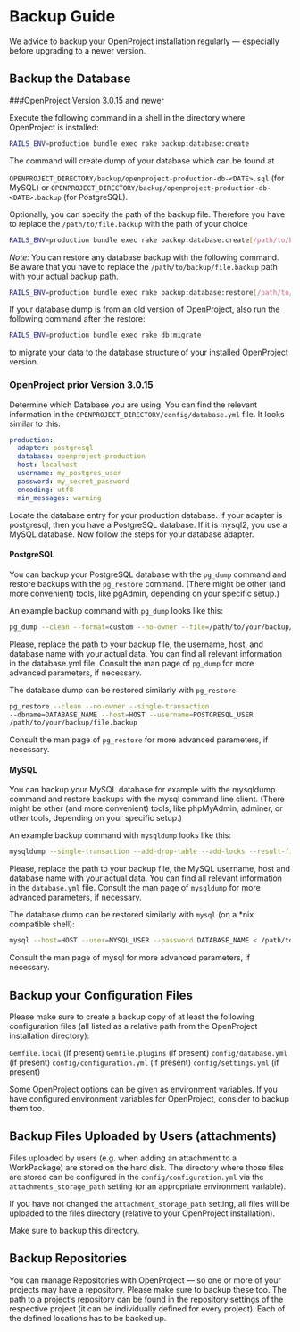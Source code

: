 # Backup Guide

We advice to backup your OpenProject installation regularly — especially
before upgrading to a newer version.

## Backup the Database

###OpenProject Version 3.0.15 and newer

Execute the following command in a shell in the directory where
OpenProject is installed:

```bash
RAILS_ENV=production bundle exec rake backup:database:create
```

The command will create dump of your database which can be found at

`OPENPROJECT_DIRECTORY/backup/openproject-production-db-<DATE>.sql` (for
MySQL) or
`OPENPROJECT_DIRECTORY/backup/openproject-production-db-<DATE>.backup`
(for PostgreSQL).

Optionally, you can specify the path of the backup file. Therefore
you have to replace the `/path/to/file.backup` with the path of your
choice

```bash
RAILS_ENV=production bundle exec rake backup:database:create[/path/to/backup/file.backup]
```
*Note:* You can restore any database backup with the following
command. Be aware that you have to replace the
`/path/to/backup/file.backup` path with your actual backup path.

```bash
RAILS_ENV=production bundle exec rake backup:database:restore[/path/to/backup/file.backup]
```

If your database dump is from an old version of OpenProject, also run
the following command after the restore:

```bash
RAILS_ENV=production bundle exec rake db:migrate
```

to migrate your data to the database structure of your installed
OpenProject version.

### OpenProject prior Version 3.0.15

Determine which Database you are using. You can find the relevant
information in the `OPENPROJECT_DIRECTORY/config/database.yml` file. It
looks similar to this:

```yaml
production:
  adapter: postgresql
  database: openproject-production
  host: localhost
  username: my_postgres_user
  password: my_secret_password
  encoding: utf8
  min_messages: warning
```

Locate the database entry for your production database. If your adapter
is postgresql, then you have a PostgreSQL database. If it is mysql2, you
use a MySQL database. Now follow the steps for your database adapter.

#### PostgreSQL
You can backup your PostgreSQL database with the `pg_dump` command and
restore backups with the `pg_restore` command. (There might be other (and
more convenient) tools, like pgAdmin, depending on your specific setup.)

An example backup command with `pg_dump` looks like this:

```bash
pg_dump --clean --format=custom --no-owner --file=/path/to/your/backup/file.backup --username=POSTGRESQL_USER --host=HOST DATABASE_NAME
```

Please, replace the path to your backup file, the username, host, and
database name with your actual data. You can find all relevant
information in the database.yml file.
Consult the man page of `pg_dump` for more advanced parameters, if
necessary.

The database dump can be restored similarly with `pg_restore`:

```bash
pg_restore --clean --no-owner --single-transaction
--dbname=DATABASE_NAME --host=HOST --username=POSTGRESQL_USER
/path/to/your/backup/file.backup
```

Consult the man page of `pg_restore` for more advanced parameters, if
necessary.

#### MySQL
You can backup your MySQL database for example with the mysqldump
command and restore backups with the mysql command line client. (There
might be other (and more convenient) tools, like phpMyAdmin, adminer, or
other tools, depending on your specific setup.)

An example backup command with `mysqldump` looks like this:

```bash
mysqldump --single-transaction --add-drop-table --add-locks --result-file=/path/to/your/backup/file.sql --host=HOST --user=MYSQL_USER --password DATABASE_NAME
```

Please, replace the path to your backup file, the MySQL username, host
and database name with your actual data. You can find all relevant
information in the `database.yml` file.
Consult the man page of `mysqldump` for more advanced parameters, if
necessary.

The database dump can be restored similarly with `mysql` (on a \*nix
compatible shell):

```bash
mysql --host=HOST --user=MYSQL_USER --password DATABASE_NAME < /path/to/your/backup/file.sql
```
Consult the man page of mysql for more advanced parameters, if
necessary.

## Backup your Configuration Files
Please make sure to create a backup copy of at least the following
configuration files (all listed as a relative path from the OpenProject
installation directory):

`Gemfile.local` (if present)
`Gemfile.plugins` (if present)
`config/database.yml` (if present)
`config/configuration.yml` (if present)
`config/settings.yml` (if present)

Some OpenProject options can be given as environment variables. If you
have configured environment variables for OpenProject, consider to
backup them too.

## Backup Files Uploaded by Users (attachments)
Files uploaded by users (e.g. when adding an attachment to a
WorkPackage) are stored on the hard disk.
The directory where those files are stored can be configured in the
`config/configuration.yml` via the `attachments_storage_path` setting (or an
appropriate environment variable).

If you have not changed the `attachment_storage_path` setting, all files
will be uploaded to the files directory (relative to your OpenProject
installation).

Make sure to backup this directory.

## Backup Repositories
You can manage Repositories with OpenProject — so one or more of your
projects may have a repository. Please make sure to backup these too.
The path to a project’s repository can be found in the repository
settings of the respective project (it can be individually defined for
every project). Each of the defined locations has to be backed up.
